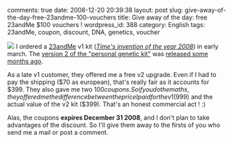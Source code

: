 comments: true
date: 2008-12-20 20:39:38
layout: post
slug: give-away-of-the-day-free-23andme-100-vouchers
title: Give away of the day: free 23andMe $100 vouchers !
wordpress_id: 388
category: English
tags: 23andMe, coupon, discount, DNA, genetics, voucher

[![](http://kevin.deldycke.com/wp-content/uploads/2008/12/23andme-v2-upgrade-kit-150x150.jpg)](http://kevin.deldycke.com/wp-content/uploads/2008/12/23andme-v2-upgrade-kit.jpg) I ordered a [23andMe](http://23andme.com) v1 kit (_[Time's invention of the year 2008](http://www.time.com/time/specials/packages/article/0,28804,1852747_1854493,00.html)_) in early march. The [version 2 of the "personal genetic kit"](http://23andme.com/howitworks/) was [released some months ago](http://blog.wired.com/wiredscience/2008/09/23andme-cuts-it.html).

As a late v1 customer, they offered me a free v2 upgrade. Even if I had to pay the shipping ($70 as european), that's really fair as it accounts for $399. They also gave me two $100 coupons. So if you do the maths, they offered me the difference between the price I paid for the v1 ($999) and the actual value of the v2 kit ($399). That's an honest commercial act ! :)

Alas, the coupons **expires December 31 2008**, and I don't plan to take advantages of the discount. So I'll give them away to the firsts of you who send me a mail or post a comment.

